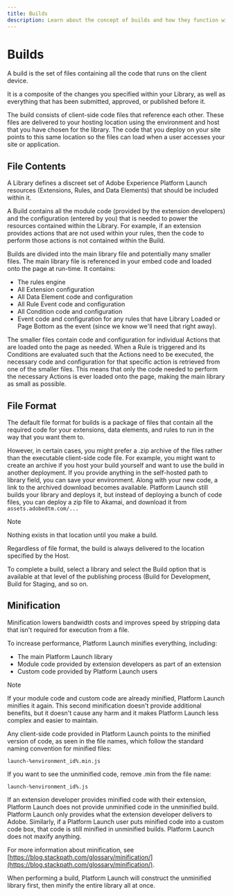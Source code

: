 ```yaml
---
title: Builds
description: Learn about the concept of builds and how they function within Adobe Experience Platform Launch.
---
```


# Builds

A build is the set of files containing all the code that runs on the client device.

It is a composite of the changes you specified within your Library, as well as everything that has been submitted, approved, or published before it.

The build consists of client-side code files that reference each other. These files are delivered to your hosting location using the environment and host that you have chosen for the library. The code that you deploy on your site points to this same location so the files can load when a user accesses your site or application.

## File Contents

A Library defines a discreet set of Adobe Experience Platform Launch resources (Extensions, Rules, and Data Elements) that should be included within it.

A Build contains all the module code (provided by the extension developers) and the configuration (entered by you) that is needed to power the resources contained within the Library. For example, if an extension provides actions that are not used within your rules, then the code to perform those actions is not contained within the Build.

Builds are divided into the main library file and potentially many smaller files. The main library file is referenced in your embed code and loaded onto the page at run-time. It contains:

* The rules engine
* All Extension configuration
* All Data Element code and configuration
* All Rule Event code and configuration
* All Condition code and configuration
* Event code and configuration for any rules that have Library Loaded or Page Bottom as the event (since we know we'll need that right away).

The smaller files contain code and configuration for individual Actions that are loaded onto the page as needed. When a Rule is triggered and its Conditions are evaluated such that the Actions need to be executed, the necessary code and configuration for that specific action is retrieved from one of the smaller files. This means that only the code needed to perform the necessary Actions is ever loaded onto the page, making the main library as small as possible.

## File Format

The default file format for builds is a package of files that contain all the required code for your extensions, data elements, and rules to run in the way that you want them to.

However, in certain cases, you might prefer a .zip archive of the files rather than the executable client-side code file. For example, you might want to create an archive if you host your build yourself and want to use the build in another deployment. If you provide anything in the self-hosted path to library field, you can save your environment. Along with your new code, a link to the archived download becomes available. Platform Launch still builds your library and deploys it, but instead of deploying a bunch of code files, you can deploy a zip file to Akamai, and download it from `assets.adobedtm.com/...`

>[!NOTE]
>
>Nothing exists in that location until you make a build.

Regardless of file format, the build is always delivered to the location specified by the Host.

To complete a build, select a library and select the Build option that is available at that level of the publishing process (Build for Development, Build for Staging, and so on.

## Minification

Minification lowers bandwidth costs and improves speed by stripping data that isn't required for execution from a file.

To increase performance, Platform Launch minifies everything, including:

* The main Platform Launch library
* Module code provided by extension developers as part of an extension
* Custom code provided by Platform Launch users

>[!NOTE]
>
>If your module code and custom code are already minified, Platform Launch minifies it again. This second minification doesn't provide additional benefits, but it doesn't cause any harm and it makes Platform Launch less complex and easier to maintain.

Any client-side code provided in Platform Launch points to the minified version of code, as seen in the file names, which follow the standard naming convention for minified files:

`launch-%environment_id%.min.js`

If you want to see the unminified code, remove .min from the file name:

`launch-%environment_id%.js`

If an extension developer provides minified code with their extension, Platform Launch does not provide unminified code in the unminified build. Platform Launch only provides what the extension developer delivers to Adobe. Similarly, if a Platform Launch user puts minified code into a custom code box, that code is still minified in unminified builds. Platform Launch does not maxify anything.

For more information about minification, see [https://blog.stackpath.com/glossary/minification/](https://blog.stackpath.com/glossary/minification/).

When performing a build, Platform Launch will construct the unminified library first, then minify the entire library all at once.
